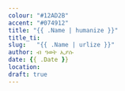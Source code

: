 ```yaml
---
colour: "#12AD2B"
accent: "#074912"
title: "{{ .Name | humanize }}"
title_ti:
slug:	"{{ .Name | urlize }}"
author: ብ ዓወት ኢያሱ
date: {{ .Date }}
location:
draft: true
---
```

